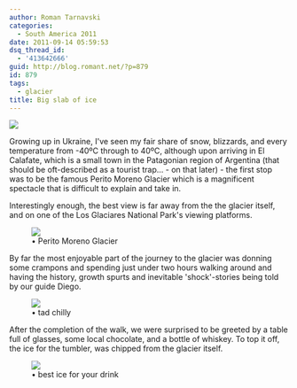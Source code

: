 ```yaml
---
author: Roman Tarnavski
categories:
  - South America 2011
date: 2011-09-14 05:59:53
dsq_thread_id:
  - '413642666'
guid: http://blog.romant.net/?p=879
id: 879
tags:
  - glacier
title: Big slab of ice
---
```


![](/images/2011/09/MG_6744.jpg)

Growing up in Ukraine, I've seen my fair share of snow, blizzards, and every temperature from -40ºC through to 40ºC, although upon arriving in El Calafate, which is a small town in the Patagonian region of Argentina (that should be oft-described as a tourist trap… - on that later) - the first stop was to be the famous Perito Moreno Glacier which is a magnificent spectacle that is difficult to explain and take in.

Interestingly enough, the best view is far away from the the glacier itself, and on one of the Los Glaciares National Park's viewing platforms.

<figure>
  <img src="/images/2011/09/IMG_9161.jpg">
  <figcaption>• Perito Moreno Glacier</figcaption>
</figure>

By far the most enjoyable part of the journey to the glacier was donning some crampons and spending just under two hours walking around and having the history, growth spurts and inevitable 'shock'-stories being told by our guide Diego.

<figure>
  <img src="/images/2011/09/MG_6704.jpg">
  <figcaption>• tad chilly </figcaption>
</figure>

After the completion of the walk, we were surprised to be greeted by a table full of glasses, some local chocolate, and a bottle of whiskey. To top it off, the ice for the tumbler, was chipped from the glacier itself.

<figure>
  <img src="/images/2011/09/MG_6782_together.jpg">
  <figcaption>• best ice for your drink </figcaption>
</figure>